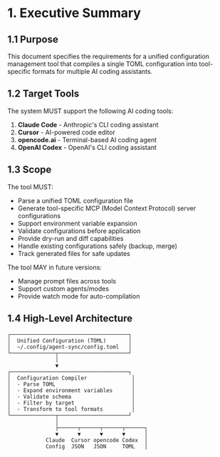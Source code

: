 # 1. Executive Summary

## 1.1 Purpose

This document specifies the requirements for a unified configuration management tool that compiles a single TOML configuration into tool-specific formats for multiple AI coding assistants.

## 1.2 Target Tools

The system MUST support the following AI coding tools:

1. **Claude Code** - Anthropic's CLI coding assistant
2. **Cursor** - AI-powered code editor
3. **opencode.ai** - Terminal-based AI coding agent
4. **OpenAI Codex** - OpenAI's CLI coding assistant

## 1.3 Scope

The tool MUST:
- Parse a unified TOML configuration file
- Generate tool-specific MCP (Model Context Protocol) server configurations
- Support environment variable expansion
- Validate configurations before application
- Provide dry-run and diff capabilities
- Handle existing configurations safely (backup, merge)
- Track generated files for safe updates

The tool MAY in future versions:
- Manage prompt files across tools
- Support custom agents/modes
- Provide watch mode for auto-compilation

## 1.4 High-Level Architecture

```
┌─────────────────────────────────────┐
│  Unified Configuration (TOML)       │
│  ~/.config/agent-sync/config.toml   │
└──────────────┬──────────────────────┘
               │
               ▼
┌─────────────────────────────────────┐
│  Configuration Compiler              │
│  - Parse TOML                        │
│  - Expand environment variables      │
│  - Validate schema                   │
│  - Filter by target                  │
│  - Transform to tool formats         │
└──────────────┬──────────────────────┘
               │
               ├──────┬──────┬──────┬──────┐
               ▼      ▼      ▼      ▼      │
            Claude  Cursor opencode Codex  │
            Config  JSON   JSON     TOML   │
```
